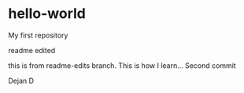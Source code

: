 hello-world
===========

My first repository

readme edited

this is from readme-edits branch. 
This is how I learn...
Second commit

Dejan D

